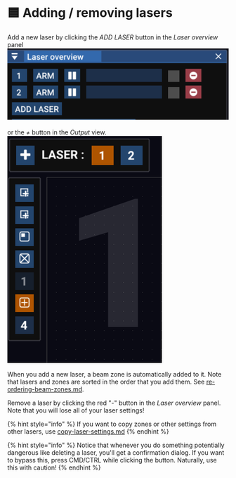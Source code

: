 # 🟦 Adding / removing lasers

Add a new laser by clicking the _ADD LASER_ button in the _Laser overview_ panel\
![](<../.gitbook/assets/Screenshot 2025-01-22 at 16.01.16.png>)\
&#x20;\
or the _+_ button in the _Output_ view. \
![](<../.gitbook/assets/Screenshot 2025-01-22 at 16.08.50.png>)

When you add a new laser, a beam zone is automatically added to it. Note that lasers and zones are sorted in the order that you add them. See [re-ordering-beam-zones.md](../output-view/re-ordering-beam-zones.md "mention").

Remove a laser by clicking the red "-" button in the _Laser overview_ panel. Note that you will lose all of your laser settings!

{% hint style="info" %}
If you want to copy zones or other settings from other lasers, use [copy-laser-settings.md](laser-settings/copy-laser-settings.md "mention")
{% endhint %}

{% hint style="info" %}
Notice that whenever you do something potentially dangerous like deleting a laser, you'll get a confirmation dialog. If you want to bypass this, press CMD/CTRL while clicking the button. Naturally, use this with caution!
{% endhint %}
